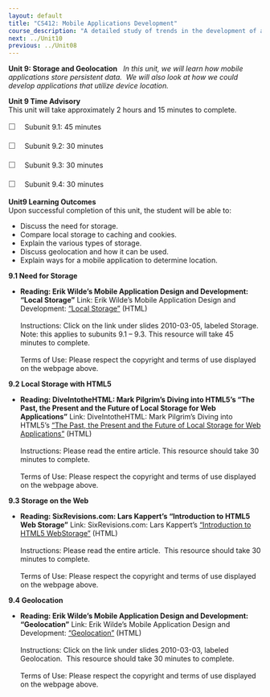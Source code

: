 ```yaml
---
layout: default
title: "CS412: Mobile Applications Development"
course_description: "A detailed study of trends in the development of applications for mobile devices, focusing on the unique design and deployment issues that must be taken into consideration when developing applications for mobile devices."
next: ../Unit10
previous: ../Unit08
---
```

**Unit 9: Storage and Geolocation** <span id="9"></span> 
*In this unit, we will learn how mobile applications store persistent
data.  We will also look at how we could develop applications that
utilize device location.*

**Unit 9 Time Advisory**  
This unit will take approximately 2 hours and 15 minutes to complete.  
  
 <span
style="color: rgb(85, 85, 85); font-family: 'Myriad Pro', 'Gill Sans', 'Gill Sans MT', Calibri, sans-serif; font-size: 16px; line-height: 24px; text-align: left; -webkit-text-size-adjust: none; ">☐
   </span>Subunit 9.1: 45 minutes  
  
 <span
style="color: rgb(85, 85, 85); font-family: 'Myriad Pro', 'Gill Sans', 'Gill Sans MT', Calibri, sans-serif; font-size: 16px; line-height: 24px; text-align: left; -webkit-text-size-adjust: none; ">☐
   </span>Subunit 9.2: 30 minutes  
  
 <span
style="color: rgb(85, 85, 85); font-family: 'Myriad Pro', 'Gill Sans', 'Gill Sans MT', Calibri, sans-serif; font-size: 16px; line-height: 24px; text-align: left; -webkit-text-size-adjust: none; ">☐
   </span>Subunit 9.3: 30 minutes  
  
 <span
style="color: rgb(85, 85, 85); font-family: 'Myriad Pro', 'Gill Sans', 'Gill Sans MT', Calibri, sans-serif; font-size: 16px; line-height: 24px; text-align: left; -webkit-text-size-adjust: none; ">☐
   </span>Subunit 9.4: 30 minutes

**Unit9 Learning Outcomes**  
Upon successful completion of this unit, the student will be able to:  
-   Discuss the need for storage.
-   Compare local storage to caching and cookies.
-   Explain the various types of storage.
-   Discuss geolocation and how it can be used.
-   Explain ways for a mobile application to determine location.

**9.1 Need for Storage** <span id="9.1"></span> 
-   **Reading: Erik Wilde’s Mobile Application Design and Development:
    “Local Storage”**
    Link: Erik Wilde’s Mobile Application Design and Development:
    [“Local Storage”](http://dret.net/lectures/mobapp-spring10/)
    (HTML)  
        
     Instructions: Click on the link under slides 2010-03-05, labeled
    Storage.  Note: this applies to subunits 9.1 – 9.3. This resource
    will take 45 minutes to complete.  
        
     Terms of Use: Please respect the copyright and terms of use
    displayed on the webpage above.

**9.2 Local Storage with HTML5** <span id="9.2"></span> 
-   **Reading: DiveIntotheHTML: Mark Pilgrim’s Diving into HTML5’s “The
    Past, the Present and the Future of Local Storage for Web
    Applications”**
    Link: DiveIntotheHTML: Mark Pilgrim’s Diving into HTML5’s [“The
    Past, the Present and the Future of Local Storage for Web
    Applications”](http://diveintohtml5.info/storage.html) (HTML)  
        
     Instructions: Please read the entire article. This resource should
    take 30 minutes to complete.  
        
     Terms of Use: Please respect the copyright and terms of use
    displayed on the webpage above.

**9.3 Storage on the Web** <span id="9.3"></span> 
-   **Reading: SixRevisions.com: Lars Kappert’s “Introduction to HTML5
    Web Storage”**
    Link: SixRevisions.com: Lars Kappert’s [“Introduction to HTML5
    Web](http://sixrevisions.com/html/introduction-web-storage/)[Storage”](http://sixrevisions.com/html/introduction-web-storage/)
    (HTML)  
        
     Instructions: Please read the entire article.  This resource should
    take 30 minutes to complete.  
        
     Terms of Use: Please respect the copyright and terms of use
    displayed on the webpage above.

**9.4 Geolocation** <span id="9.4"></span> 
-   **Reading: Erik Wilde’s Mobile Application Design and Development:
    “Geolocation”**
    Link: Erik Wilde’s Mobile Application Design and Development:
    [“Geolocation”](http://dret.net/lectures/mobapp-spring10/) (HTML)  
        
     Instructions: Click on the link under slides 2010-03-03, labeled
    Geolocation.  This resource should take 30 minutes to complete.  
        
     Terms of Use: Please respect the copyright and terms of use
    displayed on the webpage above.


